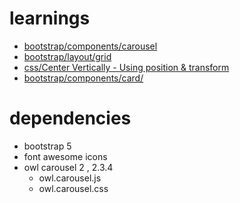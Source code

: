 # learnings 


- [bootstrap/components/carousel](https://getbootstrap.com/docs/5.0/components/carousel/)
- [bootstrap/layout/grid](https://getbootstrap.com/docs/5.0/layout/grid/)
- [css/Center Vertically - Using position & transform](https://www.w3schools.com/css/css_align.asp)
- [bootstrap/components/card/](https://getbootstrap.com/docs/5.0/components/card/)

# dependencies 
-  bootstrap 5 
-  font awesome icons
-  owl carousel 2 , 2.3.4
   -  owl.carousel.js
   -  owl.carousel.css